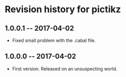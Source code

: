 # Revision history for pictikz

## 1.0.0.1  -- 2017-04-02

* Fixed small problem with the .cabal file.

## 1.0.0.0  -- 2017-04-02

* First version. Released on an unsuspecting world.
